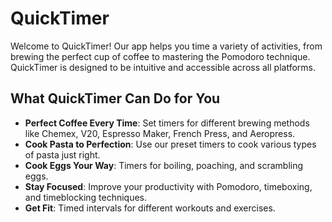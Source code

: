 # QuickTimer

Welcome to QuickTimer! Our app helps you time a variety of activities, from brewing the perfect cup of coffee to mastering the Pomodoro technique. QuickTimer is designed to be intuitive and accessible across all platforms.

## What QuickTimer Can Do for You

- **Perfect Coffee Every Time**: Set timers for different brewing methods like Chemex, V20, Espresso Maker, French Press, and Aeropress.
- **Cook Pasta to Perfection**: Use our preset timers to cook various types of pasta just right.
- **Cook Eggs Your Way**: Timers for boiling, poaching, and scrambling eggs.
- **Stay Focused**: Improve your productivity with Pomodoro, timeboxing, and timeblocking techniques.
- **Get Fit**: Timed intervals for different workouts and exercises.